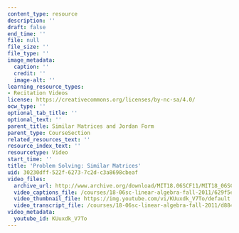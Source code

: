 ```yaml
---
content_type: resource
description: ''
draft: false
end_time: ''
file: null
file_size: ''
file_type: ''
image_metadata:
  caption: ''
  credit: ''
  image-alt: ''
learning_resource_types:
- Recitation Videos
license: https://creativecommons.org/licenses/by-nc-sa/4.0/
ocw_type: ''
optional_tab_title: ''
optional_text: ''
parent_title: Similar Matrices and Jordan Form
parent_type: CourseSection
related_resources_text: ''
resource_index_text: ''
resourcetype: Video
start_time: ''
title: 'Problem Solving: Similar Matrices'
uid: 30230dff-522f-6273-7c2d-c3a8698cbeaf
video_files:
  archive_url: http://www.archive.org/download/MIT18.06SCF11/MIT18_06SC_110607_B1_300k.mp4
  video_captions_file: /courses/18-06sc-linear-algebra-fall-2011/629f5eaace2351e5befb3b65e46243c2_KUuxdk_V7To.vtt
  video_thumbnail_file: https://img.youtube.com/vi/KUuxdk_V7To/default.jpg
  video_transcript_file: /courses/18-06sc-linear-algebra-fall-2011/d884415d8533b2bce595c5817459c53f_KUuxdk_V7To.pdf
video_metadata:
  youtube_id: KUuxdk_V7To
---
```

